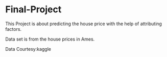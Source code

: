 # Final-Project

This Project is about predicting the house price with the help of attributing factors.

Data set is from the house prices in Ames.

Data Courtesy:kaggle

